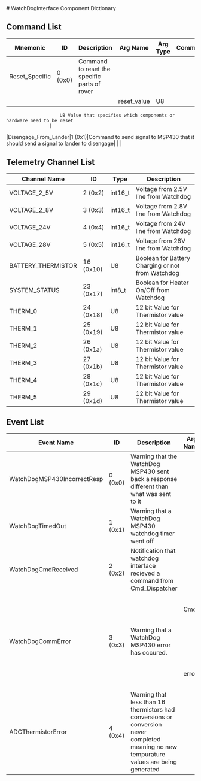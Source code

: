 <title>WatchDogInterface Component Dictionary</title>
# WatchDogInterface Component Dictionary


## Command List

|Mnemonic|ID|Description|Arg Name|Arg Type|Comment
|---|---|---|---|---|---|
|Reset_Specific|0 (0x0)|Command to reset the specific parts of rover| | |
| | | |reset_value|U8|
                    	U8 Value that specifies which components or hardware need to be reset
                    |
|Disengage_From_Lander|1 (0x1)|Command to send signal to MSP430 that it should send a signal to lander to disengage| | |

## Telemetry Channel List

|Channel Name|ID|Type|Description|
|---|---|---|---|
|VOLTAGE_2_5V|2 (0x2)|int16_t|Voltage from 2.5V line from Watchdog|
|VOLTAGE_2_8V|3 (0x3)|int16_t|Voltage from 2.8V line from Watchdog|
|VOLTAGE_24V|4 (0x4)|int16_t|Voltage from 24V line from Watchdog|
|VOLTAGE_28V|5 (0x5)|int16_t|Voltage from 28V line from Watchdog|
|BATTERY_THERMISTOR|16 (0x10)|U8|Boolean for Battery Charging or not from Watchdog|
|SYSTEM_STATUS|23 (0x17)|int8_t|Boolean for Heater On/Off from Watchdog|
|THERM_0|24 (0x18)|U8|12 bit Value for Thermistor value|
|THERM_1|25 (0x19)|U8|12 bit Value for Thermistor value|
|THERM_2|26 (0x1a)|U8|12 bit Value for Thermistor value|
|THERM_3|27 (0x1b)|U8|12 bit Value for Thermistor value|
|THERM_4|28 (0x1c)|U8|12 bit Value for Thermistor value|
|THERM_5|29 (0x1d)|U8|12 bit Value for Thermistor value|

## Event List

|Event Name|ID|Description|Arg Name|Arg Type|Arg Size|Description
|---|---|---|---|---|---|---|
|WatchDogMSP430IncorrectResp|0 (0x0)|Warning that the WatchDog MSP430 sent back a response different than what was sent to it| | | | |
|WatchDogTimedOut|1 (0x1)|Warning that a WatchDog MSP430 watchdog timer went off| | | | |
|WatchDogCmdReceived|2 (0x2)|Notification that watchdog interface recieved a command from Cmd_Dispatcher| | | | |
| | | |Cmd|Fw::LogStringArg&|50|The cmd that watchdog interface processed|
|WatchDogCommError|3 (0x3)|Warning that a WatchDog MSP430 error has occured.| | | | |
| | | |error|U32||The watchdog error value (reference to documentation)|
|ADCThermistorError|4 (0x4)|Warning that less than 16 thermistors had conversions or conversion never completed meaning no new tempurature values are being generated| | | | |
